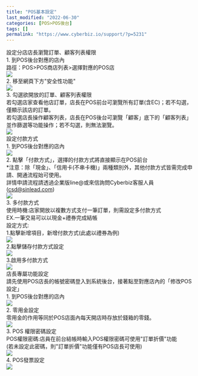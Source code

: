 ```yaml
---
title: "POS基本設定"
last_modified: "2022-06-30"
categories: [POS>POS後台]
tags: []
permalink: "https://www.cyberbiz.io/support/?p=5231"
---
```


設定分店店長瀏覽訂單、顧客列表權限  
1\. 到POS後台對應的店內  
路徑：POS>POS商店列表>選擇對應的POS店  
![](https://www.cyberbiz.co/support/wp-content/uploads/2019/11/POS基本設定001.png)  
2\. 移至網頁下方"安全性功能"  
![](https://www.cyberbiz.co/support/wp-content/uploads/2019/12/POS基本設定002.png)  
3\. 勾選欲開放的訂單、顧客列表權限  
若勾選店家查看他店訂單，店長在POS前台可瀏覽所有訂單(含EC)；若不勾選，僅顯示該店的訂單。  
若勾選店長操作顧客列表，店長在POS後台可瀏覽「顧客」底下的「顧客列表」並作篩選等功能操作；若不勾選，則無法瀏覽。  
![](https://www.cyberbiz.co/support/wp-content/uploads/2019/12/POS基本設定003.png)  
設定付款方式  
1\. 到POS後台對應的店內  
![](https://www.cyberbiz.co/support/wp-content/uploads/2019/11/POS基本設定001.png)  
2\. 點擊「付款方式」，選擇的付款方式將直接顯示在POS前台  
*注意：除「現金」、「信用卡(不串卡機)」兩種類別外，其他付款方式皆需完成申請、開通流程始可使用。  
詳情申請流程請透過企業版line@或來信詢問Cyberbiz客服人員(csd@sinlead.com)  
![](https://www.cyberbiz.co/support/wp-content/uploads/2019/12/付款方式找尋.png)  
3\. 多付款方式  
使用時機:店家開放以複數方式支付一筆訂單，則需設定多付款方式  
EX.一筆交易可以以現金+禮券完成結帳  
設定方式:  
1.點擊新增項目，新增付款方式(此處以禮券為例)  
![](https://www.cyberbiz.co/support/wp-content/uploads/2020/09/基本設定1.png)  
2.點擊儲存付款方式設定  
![](https://www.cyberbiz.co/support/wp-content/uploads/2020/09/基本設定2.png)  
3.啟用多付款方式  
![](https://www.cyberbiz.co/support/wp-content/uploads/2020/09/基本設定3.png)  
店長專屬功能設定  
請先使用POS店長的帳號密碼登入到系統後台，接著點至對應店內的「修改POS設定」  
1\. 到POS後台對應的店內  
![](https://www.cyberbiz.co/support/wp-content/uploads/2019/11/POS基本設定001.png)  
2\. 零用金設定  
零用金的作用等同於POS店面內每天開店時存放於錢箱的零錢。  
![](https://www.cyberbiz.co/support/wp-content/uploads/2019/12/POS基本設定006.png)  
3\. POS 權限密碼設定  
POS權限密碼:店員在前台結帳時輸入POS權限密碼可使用"訂單折價"功能  
(若未設定此密碼，則"訂單折價"功能僅有POS店長可使用)  
![](https://www.cyberbiz.co/support/wp-content/uploads/2019/12/POS基本設定007.png)  
4\. POS發票設定  
![](https://www.cyberbiz.co/support/wp-content/uploads/2019/12/POS基本設定008.png)  

